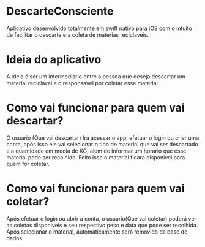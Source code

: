 # DescarteConsciente
Aplicativo desenvolvido totalmente em swift nativo para iOS com o intuito de facilitar o descarte e a coleta de materias reciclaveis.

# Ideia do aplicativo 
A ideia é ser um intermediario entre a pessoa que deseja descartar um material reciclavel e o responsavel por coletar esse material

# Como vai funcionar para quem vai descartar?
O usuario (Que vai descartar) Irá acessar o app, efetuar o login ou criar uma conta, após isso ele vai selecionar o tipo de material que vai ser descartado 
e a quantidade em media de KG, alem de informar um horario que esse material pode ser recolhido. Feito isso o material ficara disponivel para quem for coletar.

# Como vai funcionar para quem vai coletar?
Após efetuar o login ou abrir a conta, o usuario(Que vai coletar) poderá ver as coletas disponiveis e seu respectivo peso e data que pode ser recolhida. 
Após selecionar o material, automaticamente será removido da base de dados. 
